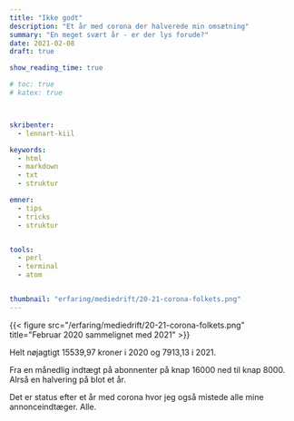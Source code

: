 ```yaml
---
title: "Ikke godt"
description: "Et år med corona der halverede min omsætning"
summary: "En meget svært år - er der lys forude?"
date: 2021-02-08
draft: true

show_reading_time: true

# toc: true
# katex: true



skribenter:
  - lennart-kiil

keywords:
  - html
  - markdown
  - txt
  - struktur

emner:
  - tips
  - tricks
  - struktur


tools:
  - perl
  - terminal
  - atom


thumbnail: "erfaring/mediedrift/20-21-corona-folkets.png"
---
```




{{< figure src="/erfaring/mediedrift/20-21-corona-folkets.png" title="Februar 2020 sammelignet med 2021" >}}


Helt nøjagtigt 15539,97 kroner i 2020 og 7913,13 i 2021.


Fra en månedlig indtægt på abonnenter på knap 16000 ned til knap 8000. Alrså en halvering på blot et år.

Det er status efter et år med corona hvor jeg også mistede alle mine annonceindtæger. Alle.
